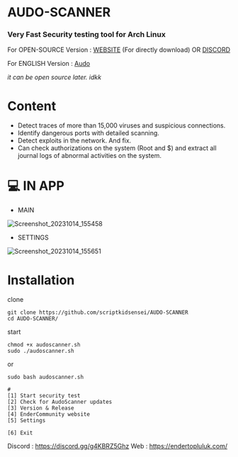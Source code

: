 # AUDO-SCANNER
### Very Fast Security testing tool for Arch Linux
 
For OPEN-SOURCE Version :  [WEBSITE](https://endertopluluk.com) (For directly download) OR [DISCORD](https://discord.gg/g4KBRZ5Ghz) 

For ENGLISH Version : [Audo](https://github.com/scriptkidsensei/AUDO-SCANNER/tree/main/ENG)

*it can be open source later. idkk*

# Content
 
- Detect traces of more than 15,000 viruses and suspicious connections.
- Identify dangerous ports with detailed scanning.
- Detect exploits in the network. And fix.
- Can check authorizations on the system (Root and $) and extract all journal logs of abnormal activities on the system.
 
# 💻 IN APP

* MAIN 
 
![Screenshot_20231014_155458](https://github.com/scriptkidsensei/AUDO-SCANNER/assets/55909183/db5473d2-8798-48f8-b20d-8990aeabb0cd)

* SETTINGS
  
![Screenshot_20231014_155651](https://github.com/scriptkidsensei/AUDO-SCANNER/assets/55909183/a084216f-226f-4257-8bca-0229466ad08f)

 
# Installation
 
clone 
 
``` 
git clone https://github.com/scriptkidsensei/AUDO-SCANNER
cd AUDO-SCANNER/
```
start
 
```
chmod +x audoscanner.sh
sudo ./audoscanner.sh
```
 
or
 
``` 
sudo bash audoscanner.sh
```
 
``` 
#
[1] Start security test
[2] Check for AudoScanner updates
[3] Version & Release
[4] EnderCommunity website
[5] Settings

[6] Exit 
```
 
Discord : https://discord.gg/g4KBRZ5Ghz
Web : https://endertopluluk.com/

